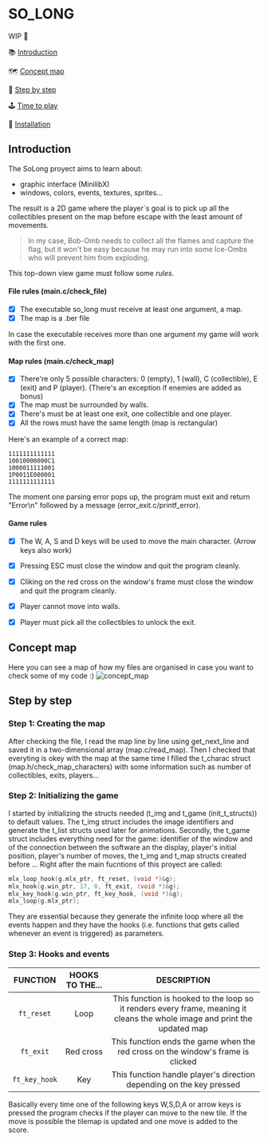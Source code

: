 # SO_LONG

WIP 🚧

:books: [Introduction](#introduction)
 
:world_map: [Concept map](#concept-map)
 
:footprints: [Step by step](#step-by-step)

:joystick: [Time to play](#time-to-play)

:receipt: [Installation](#installation)


## Introduction
The SoLong proyect aims to learn about:
- graphic interface (MinilibX)
- windows, colors, events, textures, sprites...

The result is a 2D game where the player`s goal is to pick up all the collectibles present on the map before escape with the least amount of movements. 
>In my case, Bob-Omb needs to collect all the flames and capture the flag, but it won't be easy because he may run into some Ice-Ombs who will prevent him from exploding.






This top-down view game must follow some *rules*.

#### File rules (main.c/check_file)
- [x] The executable so_long must receive at least one argument, a map.
- [x] The map is a .ber file

In case the executable receives more than one argument my game will work with the first one.

#### Map rules (main.c/check_map)
- [x] There're only 5 possible characters: 0 (empty), 1 (wall), C (collectible), E (exit) and P (player). (There's an exception if enemies are added as bonus)
- [x] The map must be surrounded by walls.
- [x] There's must be at least one exit, one collectible and one player.
- [x] All the rows must have the same length (map is rectangular)

Here's an example of a correct map:
```
1111111111111
10010000000C1
1000011111001
1P0011E000001
1111111111111
```
The moment one parsing error pops up, the program must exit and return "Error\n" followed by a message (error_exit.c/printf_error).

#### Game rules
- [x] The W, A, S and D keys will be used to move the main character. (Arrow keys also work)
- [x] Pressing ESC must close the window and quit the program cleanly.
- [x] Cliking on the red cross on the window's frame must close the window and quit the program cleanly.
- [x] Player cannot move into walls.
- [x] Player must pick all the collectibles to unlock the exit.


## Concept map
Here you can see a map of how my files are organised in case you want to check some of my code :)
![concept_map](https://user-images.githubusercontent.com/71781441/132043927-31c57166-0ef5-45bd-ab61-9de53ebc99af.jpg)


## Step by step

### Step 1: Creating the map
After checking the file, I read the map line by line using get_next_line and saved it in a two-dimensional array (map.c/read_map). Then I checked that everyting is okey with the map at the same time I filled the t_charac struct (map.h/check_map_characters) with some information such as number of collectibles, exits, players...

### Step 2: Initializing the game
I started by initializing the structs needed (t_img and t_game (init_t_structs)) to default values. The t_img struct includes the image identifiers and generate the t_list structs used later for animations. Secondly, the t_game struct includes everything need for the game: identifier of the window and of the connection between the software an the display, player's initial position, player's number of moves, the t_img and t_map structs created before ...
Right after the main fucntions of this proyect are called:
```c
mlx_loop_hook(g.mlx_ptr, ft_reset, (void *)&g);
mlx_hook(g.win_ptr, 17, 0, ft_exit, (void *)&g);    
mlx_key_hook(g.win_ptr, ft_key_hook, (void *)&g);
mlx_loop(g.mlx_ptr);
```
They are essential because they generate the infinite loop where all the events happen and they have the hooks (i.e. functions that gets called whenever an event is triggered) as parameters.

### Step 3: Hooks and events
| FUNCTION | HOOKS TO THE...  | DESCRIPTION  |
| :------: | :--------------: | :----------: |
| `ft_reset` | Loop |This function is hooked to the loop so it renders every frame, meaning it cleans the whole image and print the updated map|
| `ft_exit` | Red cross |This function ends the game when the red cross on the window's frame is clicked |
| `ft_key_hook` | Key | This function handle player's direction depending on the key pressed|

Basically every time one of the following keys W,S,D,A or arrow keys is pressed the program checks if the player can move to the new tile. If the move is possible the tilemap is updated and one move is added to the score.

<!--
### Step 4: Enemies and animations


## :joystick: Time to play
Remember you have to catch the flag with minimal movements and avoid at all costs to be reached by Ice-Omb. RUN!!

(add gifs/videos of the game + makefiles rules to play)


## 	:receipt: Instalation

### MiniLibX (Linux)
```shell
git clone https://github.com/42Paris/minilibx-linux.git
cd minilibx-linux/
make
sudo cp mlx.h /usr/include
sudo cp libmlx.a /usr/lib
```
You can find more detailed information [here](https://github.com/42Paris/minilibx-linux).

## Manuals
-->


